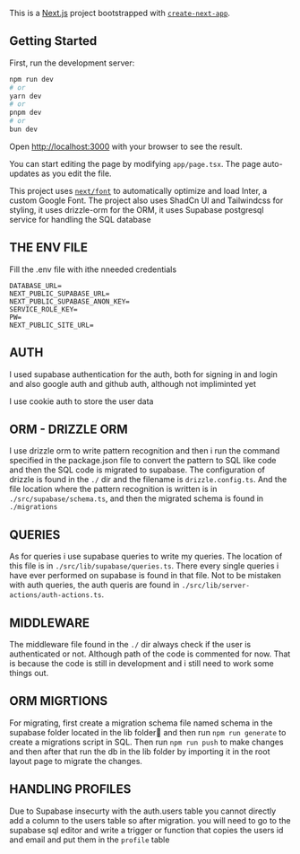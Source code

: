 This is a [Next.js](https://nextjs.org/) project bootstrapped with [`create-next-app`](https://github.com/vercel/next.js/tree/canary/packages/create-next-app).

## Getting Started

First, run the development server:

```bash
npm run dev
# or
yarn dev
# or
pnpm dev
# or
bun dev
```

Open [http://localhost:3000](http://localhost:3000) with your browser to see the result.

You can start editing the page by modifying `app/page.tsx`. The page auto-updates as you edit the file.

This project uses [`next/font`](https://nextjs.org/docs/basic-features/font-optimization) to automatically optimize and load Inter, a custom Google Font. The project also uses ShadCn UI and Tailwindcss for styling, it uses drizzle-orm for the ORM, it uses Supabase postgresql service for handling the SQL database

## THE ENV FILE
Fill the .env file with ithe nneeded credentials
```.env
DATABASE_URL=
NEXT_PUBLIC_SUPABASE_URL=
NEXT_PUBLIC_SUPABASE_ANON_KEY=
SERVICE_ROLE_KEY=
PW=
NEXT_PUBLIC_SITE_URL=
```

## AUTH
I used supabase authentication for the auth, both for signing in and login and also google auth and github auth, although not impliminted yet

I use cookie auth to store the user data

## ORM - DRIZZLE ORM
I use drizzle orm to write pattern recognition and then i run the command specified in the package.json file to convert the pattern to SQL like code and then the SQL code is migrated to supabase. The configuration of drizzle is found in the `./` dir and the filename is `drizzle.config.ts`. And the file location where the pattern recognition is written is in `./src/supabase/schema.ts`, and then the migrated schema is found in `./migrations`

## QUERIES
As for queries i use supabase queries to write my queries. The location of this file is in `./src/lib/supabase/queries.ts`. There every single queries i have ever performed on supabase is found in that file. Not to be mistaken with auth queries, the auth queris are found in `./src/lib/server-actions/auth-actions.ts`.

## MIDDLEWARE
The middleware file found in the `./` dir always check if the user is authenticated or not. Although path of the code is commented for now. That is because the code is still in development and i still need to work some things out.

## ORM MIGRTIONS
For migrating, first create a migration schema file named schema in the supabase folder located in the lib folder📂 and then run `npm run generate` to create a migrations script in SQL. Then run `npm run push` to make changes and then after that run the db in the lib folder by importing it in the root layout page to migrate the changes.

## HANDLING PROFILES
Due to Supabase insecurty with the auth.users table you cannot directly add a column to the users table so after migration. you will need to go to the supabase sql editor and write a trigger or function that copies the users id and email and put them in the `profile` table 
